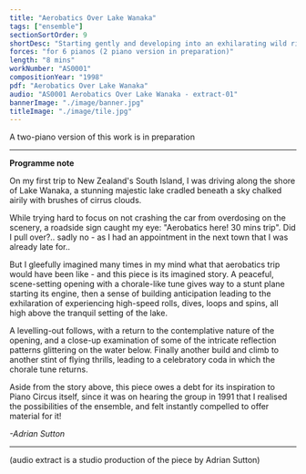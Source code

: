 ```yaml
---
title: "Aerobatics Over Lake Wanaka"
tags: ["ensemble"]
sectionSortOrder: 9
shortDesc: "Starting gently and developing into an exhilarating wild ride in a stunt plane over New Zealand's beautiful Lake Wanaka"
forces: "for 6 pianos (2 piano version in preparation)"
length: "8 mins"
workNumber: "AS0001"
compositionYear: "1998"
pdf: "Aerobatics Over Lake Wanaka"
audio: "AS0001 Aerobatics Over Lake Wanaka - extract-01"
bannerImage: "./image/banner.jpg"
titleImage: "./image/tile.jpg"
---
```


A two-piano version of this work is in preparation

<hr class="h-px border-t-0 bg-transparent bg-gradient-to-r from-transparent via-white to-transparent opacity-60" />

<b>Programme note</b>

On my first trip to New Zealand's South Island, I was driving along the shore of Lake Wanaka, a stunning majestic lake cradled beneath a sky chalked airily with brushes of cirrus clouds.

While trying hard to focus on not crashing the car from overdosing on the scenery, a roadside sign caught my eye: "Aerobatics here! 30 mins trip". Did I pull over?.. sadly no - as I had an appointment in the next town that I was already late for..

But I gleefully imagined many times in my mind what that aerobatics trip would have been like - and this piece is its imagined story. A peaceful, scene-setting opening with a chorale-like tune gives way to a stunt plane starting its engine, then a sense of building anticipation leading to the exhilaration of experiencing high-speed rolls, dives, loops and spins, all high above the tranquil setting of the lake.

A levelling-out follows, with a return to the contemplative nature of the opening, and a close-up examination of some of the intricate reflection patterns glittering on the water below. Finally another build and climb to another stint of flying thrills, leading to a celebratory coda in which the chorale tune returns.

Aside from the story above, this piece owes a debt for its inspiration to Piano Circus itself, since it was on hearing the group in 1991 that I realised the possibilities of the ensemble, and felt instantly compelled to offer material for it!

<i>-Adrian Sutton</i>

<hr class="h-px border-t-0 bg-transparent bg-gradient-to-r from-transparent via-white to-transparent opacity-60" />

(audio extract is a studio production of the piece by Adrian Sutton)
